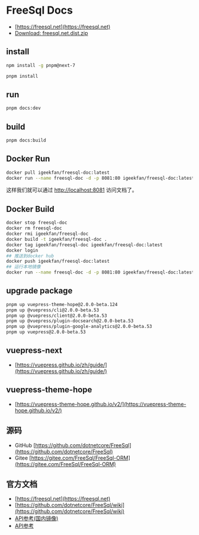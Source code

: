 # FreeSql Docs

- [https://freesql.net](https://freesql.net)
- [Download: freesql.net.dist.zip](https://github.com/2881099/FreeSql.Wiki.VuePress/files/11719032/freesql.net.dist.zip)

## install

```bash
npm install -g pnpm@next-7
```

```bash
pnpm install
```

## run

```bash
pnpm docs:dev
```

## build

```bash
pnpm docs:build
```

## Docker Run

```bash
docker pull igeekfan/freesql-doc:latest
docker run --name freesql-doc -d -p 8081:80 igeekfan/freesql-doc:latest
```

这样我们就可以通过 [http://localhost:8081](http://localhost:8081) 访问文档了。

## Docker Build

```bash
docker stop freesql-doc
docker rm freesql-doc
docker rmi igeekfan/freesql-doc
docker build -t igeekfan/freesql-doc .
docker tag igeekfan/freesql-doc igeekfan/freesql-doc:latest
docker login
## 推送到docker hub
docker push igeekfan/freesql-doc:latest
## 运行本地镜像
docker run --name freesql-doc -d -p 8081:80 igeekfan/freesql-doc:latest
```

## upgrade package

```bash
pnpm up vuepress-theme-hope@2.0.0-beta.124
pnpm up @vuepress/cli@2.0.0-beta.53
pnpm up @vuepress/client@2.0.0-beta.53
pnpm up @vuepress/plugin-docsearch@2.0.0-beta.53
pnpm up @vuepress/plugin-google-analytics@2.0.0-beta.53
pnpm up vuepress@2.0.0-beta.53
```

## vuepress-next

- [https://vuepress.github.io/zh/guide/](https://vuepress.github.io/zh/guide/)

## vuepress-theme-hope

- [https://vuepress-theme-hope.github.io/v2/](https://vuepress-theme-hope.github.io/v2/)

## 源码

- GitHub [https://github.com/dotnetcore/FreeSql](https://github.com/dotnetcore/FreeSql)
- Gitee [https://gitee.com/FreeSql/FreeSql-ORM](https://gitee.com/FreeSql/FreeSql-ORM)

## 官方文档

- [https://freesql.net](https://freesql.net)
- [https://github.com/dotnetcore/FreeSql/wiki](https://github.com/dotnetcore/FreeSql/wiki)
- [API参考(国内镜像)](http://101.34.7.82:8082/api/index.html)
- [API参考](https://dotnetcore.github.io/FreeSql/index.html)
